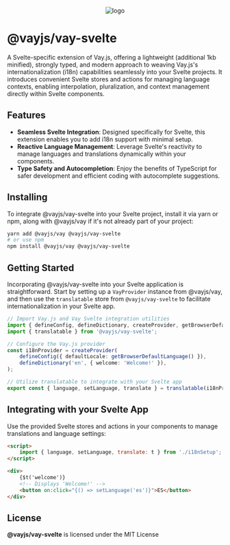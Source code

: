 <!-- @format -->

<p align="center">
    <img src="https://repository-images.githubusercontent.com/381157985/05895345-3bd0-4776-adf9-a74602953480" alt="logo"/>
</p>

# @vayjs/vay-svelte

A Svelte-specific extension of Vay.js, offering a lightweight (additional 1kb minified), strongly typed, and modern approach to weaving Vay.js's internationalization (i18n) capabilities seamlessly into your Svelte projects. It introduces convenient Svelte stores and actions for managing language contexts, enabling interpolation, pluralization, and context management directly within Svelte components.

## Features

- **Seamless Svelte Integration**: Designed specifically for Svelte, this extension enables you to add i18n support with minimal setup.
- **Reactive Language Management**: Leverage Svelte's reactivity to manage languages and translations dynamically within your components.
- **Type Safety and Autocompletion**: Enjoy the benefits of TypeScript for safer development and efficient coding with autocomplete suggestions.

## Installing

To integrate @vayjs/vay-svelte into your Svelte project, install it via yarn or npm, along with @vayjs/vay if it's not already part of your project:

```sh
yarn add @vayjs/vay @vayjs/vay-svelte
# or use npm
npm install @vayjs/vay @vayjs/vay-svelte
```

## Getting Started

Incorporating @vayjs/vay-svelte into your Svelte application is straightforward. Start by setting up a `VayProvider` instance from @vayjs/vay, and then use the `translatable` store from `@vayjs/vay-svelte` to facilitate internationalization in your Svelte app.

```ts
// Import Vay.js and Vay Svelte integration utilities
import { defineConfig, defineDictionary, createProvider, getBrowserDefaultLanguage } from '@vayjs/vay';
import { translatable } from '@vayjs/vay-svelte';

// Configure the Vay.js provider
const i18nProvider = createProvider(
    defineConfig({ defaultLocale: getBrowserDefaultLanguage() }),
    defineDictionary('en', { welcome: 'Welcome!' }),
);

// Utilize translatable to integrate with your Svelte app
export const { language, setLanguage, translate } = translatable(i18nProvider);
```

## Integrating with your Svelte App

Use the provided Svelte stores and actions in your components to manage translations and language settings:

```html
<script>
    import { language, setLanguage, translate: t } from './i18nSetup';
</script>

<div>
    {$t('welcome')}
    <!-- Displays 'Welcome!' -->
    <button on:click="{() => setLanguage('es')}">ES</button>
</div>
```

## License

**@vayjs/vay-svelte** is licensed under the MIT License
